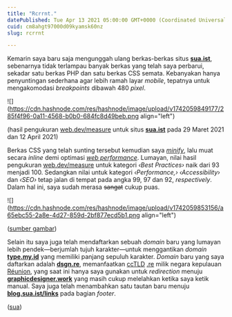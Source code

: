 ```yaml
---
title: "Rcrrnt."
datePublished: Tue Apr 13 2021 05:00:00 GMT+0000 (Coordinated Universal Time)
cuid: cm8ahgt97000d09kyamsk60nz
slug: rcrrnt

---
```


Kemarin saya baru saja mengunggah ulang berkas-berkas situs [**sua.ist**](http://sua.ist), sebenarnya tidak terlampau banyak berkas yang telah saya perbarui, sekadar satu berkas PHP dan satu berkas CSS semata. Kebanyakan hanya penyuntingan sederhana agar lebih ramah layar *mobile*, tepatnya untuk mengakomodasi *breakpoints* dibawah 480 *pixel*.

![](https://cdn.hashnode.com/res/hashnode/image/upload/v1742059849177/285f4f96-0a11-4568-b0b0-684fc8d49beb.png align="left")

(hasil pengukuran [web.dev/measure](http://web.dev/measure) untuk situs [**sua.ist**](http://sua.ist) pada 29 Maret 2021 dan 12 April 2021)

Berkas CSS yang telah sunting tersebut kemudian saya [*minify*](https://en.wikipedia.org/wiki/Minification_\(programming\)), lalu muat secara *inline* demi optimasi [*web performance*](https://en.wikipedia.org/wiki/Web_performance). Lumayan, nilai hasil pengukuran [web.dev/measure](http://web.dev/measure) untuk kategori *‹Best Practices›* naik dari 93 menjadi 100. Sedangkan nilai untuk kategori *‹Performance,›* *‹Accessibility›* dan *‹SEO›* tetap jalan di tempat pada angka 99, 97 dan 92, *respectively*. Dalam hal ini, saya sudah merasa <s>sangat</s> cukup puas.

![](https://cdn.hashnode.com/res/hashnode/image/upload/v1742059853156/a65ebc55-2a8e-4d27-859d-2bf877ecd5b1.png align="left")

([sumber gambar](https://sua.ist))

Selain itu saya juga telah mendaftarkan sebuah *domain* baru yang lumayan lebih pendek—berjumlah tujuh karakter—untuk menggantikan *domain* [**type.my.id**](http://type.my.id) yang memiliki panjang sepuluh karakter. *Domain* baru yang saya daftarkan adalah [**dsgn.re**](http://dsgn.re), memanfaatkan [ccTLD](https://en.wikipedia.org/wiki/Country_code_top-level_domain) [.re](https://en.wikipedia.org/wiki/.re) milik negara kepulauan [Réunion](https://en.wikipedia.org/wiki/R%25C3%25A9union), yang saat ini hanya saya gunakan untuk *redirection* menuju [**graphicdesigner.work**](http://graphicdesigner.work) yang masih cukup melelahkan ketika saya ketik manual. Saya juga telah menambahkan satu tautan baru menuju [**blog.sua.ist/links**](http://blog.sua.ist/links) pada bagian *footer*.

([sua](https://sua.ist))